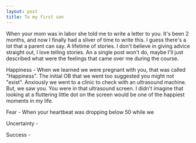 ```yaml
---
layout: post
title: To my first son
---
```


When your mom was in labor she told me to write a letter to you. It's been 2 months, and now I finally had a sliver of time to write this. I guess there's a lot that a parent can say. A lifetime of stories. I don't believe in giving advice straight out, I love telling stories. An a single post won't do, maybe I'll just described what were the feelings that came over me during the course.

Happiness - When we learned we were pregnant with you, that was called "Happiness". The initial OB that we went too suggested you might not "exist". Anxiously we went to a clinic to check with an ultrasound machine. But, we saw you. You were in that ultrasound screen. I didn't imagine that looking at a fluttering little dot on the screen would be one of the happiest moments in my life.

Fear - When your heartbeat was dropping below 50 while we

Uncertainty -

Success - 


